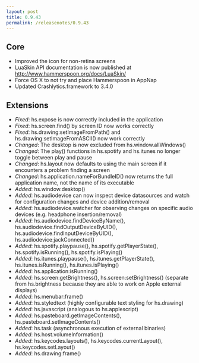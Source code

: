 ```yaml
---
layout: post
title: 0.9.43
permalink: /releasenotes/0.9.43
---
```


## Core
 * Improved the icon for non-retina screens
 * LuaSkin API documentation is now published at http://www.hammerspoon.org/docs/LuaSkin/
 * Force OS X to not try and place Hammerspoon in AppNap
 * Updated Crashlytics.framework to 3.4.0

## Extensions
 * *Fixed*: hs.expose is now correctly included in the application
 * *Fixed*: hs.screen.find() by screen ID now works correctly
 * *Fixed*: hs.drawing:setImageFromPath() and hs.drawing:setImageFromASCII() now work correctly
 * *Changed*: The desktop is now excluded from hs.window.allWindows()
 * *Changed*: The play() functions in hs.spotify and hs.itunes no longer toggle between play and pause
 * *Changed*: hs.layout now defaults to using the main screen if it encounters a problem finding a screen
 * *Changed*: hs.application.nameForBundleID() now returns the full application name, not the name of its executable
 * *Added*: hs.window.desktop()
 * *Added*: hs.audiodevice can now inspect device datasources and watch for configuration changes and device addition/removal
 * *Added*: hs.audiodevice.watcher for observing changes on specific audio devices (e.g. headphone insertion/removal)
 * *Added*: hs.audiodevice.findDeviceByName(), hs.audiodevice.findOutputDeviceByUID(), hs.audiodevice.findInputDeviceByUID(), hs.audiodevice:jackConnected()
 * *Added*: hs.spotify.playpause(), hs.spotify.getPlayerState(), hs.spotify.isRunning(), hs.spotify.isPlaying()
 * *Added*: hs.itunes.playpause(), hs.itunes.getPlayerState(), hs.itunes.isRunning(), hs.itunes.isPlaying()
 * *Added*: hs.application:isRunning()
 * *Added*: hs.screen:getBrightness(), hs.screen:setBrightness() (separate from hs.brightness because they are able to work on Apple external displays)
 * *Added*: hs.menubar:frame()
 * *Added*: hs.styledtext (highly configurable text styling for hs.drawing)
 * *Added*: hs.javascript (analogous to hs.applescript)
 * *Added*: hs.pasteboard.getImageContents(), hs.pasteboard.setImageContents()
 * *Added*: hs.task (asynchronous execution of external binaries)
 * *Added*: hs.host.volumeInformation()
 * *Added*: hs.keycodes.layouts(), hs.keycodes.currentLayout(), hs.keycodes.setLayout()
 * *Added*: hs.drawing:frame()
